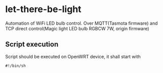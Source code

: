 # let-there-be-light
Automation of WiFi LED bulb control. Over MQTT(Tasmota firmware) and TCP direct control(Magic light LED bulb RGBCW 7W, origin firmware)

## Script execution
Script should be executed on OpenWRT device, it shall start with

```
#!/bin/sh
```
